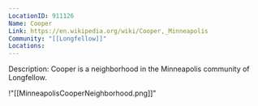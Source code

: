 ```yaml
---
LocationID: 911126
Name: Cooper
Link: https://en.wikipedia.org/wiki/Cooper,_Minneapolis 
Community: "[[Longfellow]]"
Locations: 
---
```


Description:
Cooper is a neighborhood in the Minneapolis community of Longfellow.

!"[[MinneapolisCooperNeighborhood.png]]"